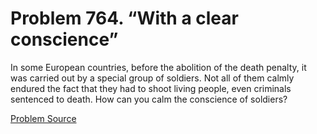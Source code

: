 # Problem 764. “With a clear conscience”

In some European countries, before the abolition of the death penalty, it was carried out by a special group of soldiers. Not all of them calmly endured the fact that they had to shoot living people, even criminals sentenced to death. How can you calm the conscience of soldiers?

[Problem Source](https://www.trizland.ru/tasks/5365/)